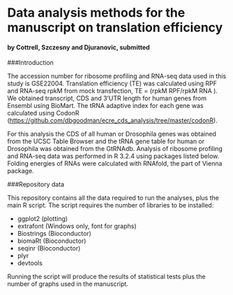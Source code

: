 # Data analysis methods for the manuscript on translation efficiency

####  by Cottrell, Szczesny and Djuranovic, submitted

###Introduction 

The accession number for ribosome profiling and RNA-seq data used in this study is GSE22004. Translation efficiency (TE) was calculated using RPF and RNA-seq rpkM from mock transfection, TE = (rpkM RPF/rpkM RNA ). We obtained transcript, CDS and 3’UTR length
for human genes from Ensembl using BioMart. The tRNA adaptive index for each gene was calculated using CodonR
(https://github.com/dbgoodman/ecre_cds_analysis/tree/master/codonR). 

For this analysis the CDS of all human or Drosophila genes was obtained from the UCSC Table Browser and the tRNA gene table for human or Drosophila was obtained from the GtRNAdb. Analysis of ribosome profiling and RNA-seq data was performed in R 3.2.4 using packages listed below. Folding energies of RNAs were calculated with RNAfold, the part of Vienna package. 

###Repository data

This repository contains all the data required to run the analyses, plus the main R script. The script requires the number of libraries to be installed:

 - ggplot2 (plotting)
 - extrafont (Windows only, font for graphs)
 - Biostrings (Bioconductor)
 - biomaRt (Bioconductor)
 - seqinr (Bioconductor)
 - plyr
 - devtools
 
 Running the script will produce the results of statistical tests plus the number of graphs used in the manuscript. 